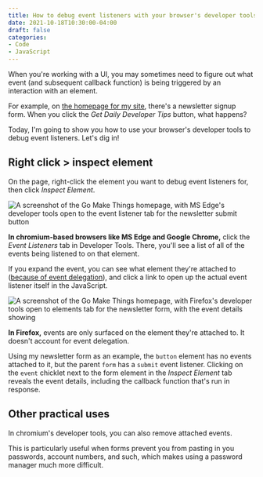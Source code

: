 ```yaml
---
title: How to debug event listeners with your browser's developer tools
date: 2021-10-18T10:30:00-04:00
draft: false
categories:
- Code
- JavaScript
---
```


When you're working with a UI, you may sometimes need to figure out what event (and subsequent callback function) is being triggered by an interaction with an element.

For example, on [the homepage for my site](https://gomakethings.com), there's a newsletter signup form. When you click the _Get Daily Developer Tips_ button, what happens?

Today, I'm going to show you how to use your browser's developer tools to debug event listeners. Let's dig in!

## Right click > inspect element

On the page, right-click the element you want to debug event listeners for, then click _Inspect Element_.

<img alt="A screenshot of the Go Make Things homepage, with MS Edge's developer tools open to the event listener tab for the newsletter submit button" src="/img/articles/debug-events.png">

**In chromium-based browsers like MS Edge and Google Chrome,** click the _Event Listeners_ tab in Developer Tools. There, you'll see a list of all of the events being listened to on that element. 

If you expand the event, you can see what element they're attached to ([because of event delegation](/why-event-delegation-is-a-better-way-to-listen-for-events-in-vanilla-js/)), and click a link to open up the actual event listener itself in the JavaScript.

<img alt="A screenshot of the Go Make Things homepage, with Firefox's developer tools open to elements tab for the newsletter form, with the event details showing" src="/img/articles/debug-events-ff.png">

**In Firefox,** events are only surfaced on the element they're attached to. It doesn't account for event delegation.

Using my newsletter form as an example, the `button` element has no events attached to it, but the parent `form` has a `submit` event listener. Clicking on the `event` chicklet next to the form element in the _Inspect Element_ tab reveals the event details, including the callback function that's run in response.

## Other practical uses

In chromium's developer tools, you can also remove attached events. 

This is particularly useful when forms prevent you from pasting in you passwords, account numbers, and such, which makes using a password manager much more difficult.